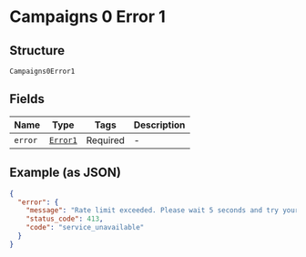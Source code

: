 
# Campaigns 0 Error 1

## Structure

`Campaigns0Error1`

## Fields

| Name | Type | Tags | Description |
|  --- | --- | --- | --- |
| `error` | [`Error1`](../../doc/models/error-1.md) | Required | - |

## Example (as JSON)

```json
{
  "error": {
    "message": "Rate limit exceeded. Please wait 5 seconds and try your request again.",
    "status_code": 413,
    "code": "service_unavailable"
  }
}
```

